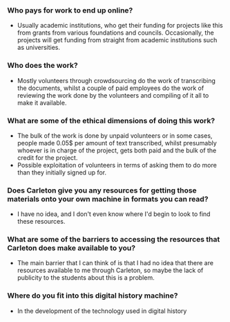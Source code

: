 ### Who pays for work to end up online? 
- Usually academic institutions, who get their funding for projects like this from grants from various foundations and councils. Occasionally, the projects will get funding from straight from academic institutions such as universities.
### Who does the work? 
- Mostly volunteers through crowdsourcing do the work of transcribing the documents, whilst a couple of paid employees do the work of reviewing the work done by the volunteers and compiling of it all to make it available.  
### What are some of the ethical dimensions of doing this work? 
- The bulk of the work is done by unpaid volunteers or in some cases, people made 0.05$ per amount of text transcribed, whilst presumably whoever is in charge of the project, gets both paid and the bulk of the credit for the project.       
- Possible exploitation of volunteers in terms of asking them to do more than they initially signed up for. 
### Does Carleton give you any resources for getting those materials onto your own machine in formats you can read? 
- I have no idea, and I don't even know where I'd begin to look to find these resources. 
### What are some of the barriers to accessing the resources that Carleton does make available to you? 
- The main barrier that I can think of is that I had no idea that there are resources available to me through Carleton, so maybe the lack of publicity to the students about this is a problem. 
### Where do you fit into this digital history machine? 
- In the development of the technology used in digital history

